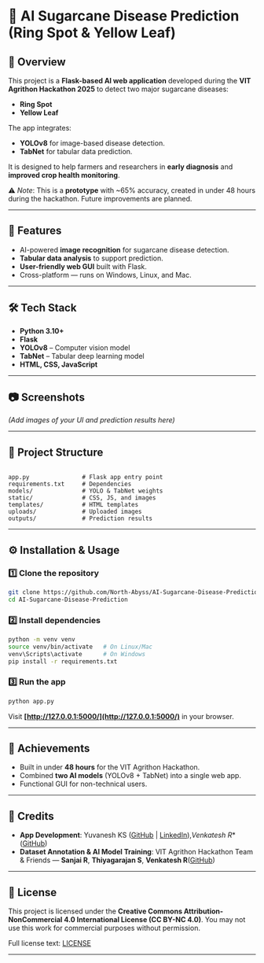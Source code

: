 
# 🌾 AI Sugarcane Disease Prediction (Ring Spot & Yellow Leaf)

## 📌 Overview
This project is a **Flask-based AI web application** developed during the **VIT Agrithon Hackathon 2025** to detect two major sugarcane diseases:

- **Ring Spot**
- **Yellow Leaf**

The app integrates:
- **YOLOv8** for image-based disease detection.
- **TabNet** for tabular data prediction.

It is designed to help farmers and researchers in **early diagnosis** and **improved crop health monitoring**.

⚠️ *Note*: This is a **prototype** with ~65% accuracy, created in under 48 hours during the hackathon. Future improvements are planned.

---

## 🚀 Features
- AI-powered **image recognition** for sugarcane disease detection.
- **Tabular data analysis** to support prediction.
- **User-friendly web GUI** built with Flask.
- Cross-platform — runs on Windows, Linux, and Mac.

---

## 🛠️ Tech Stack
- **Python 3.10+**
- **Flask**
- **YOLOv8** – Computer vision model
- **TabNet** – Tabular deep learning model
- **HTML, CSS, JavaScript**

---

## 📷 Screenshots
*(Add images of your UI and prediction results here)*

---

## 📂 Project Structure
```

app.py               # Flask app entry point
requirements.txt     # Dependencies
models/              # YOLO & TabNet weights
static/              # CSS, JS, and images
templates/           # HTML templates
uploads/             # Uploaded images
outputs/             # Prediction results

````

---

## ⚙️ Installation & Usage

### 1️⃣ Clone the repository
```bash
git clone https://github.com/North-Abyss/AI-Sugarcane-Disease-Prediction.git
cd AI-Sugarcane-Disease-Prediction
````

### 2️⃣ Install dependencies

```bash
python -m venv venv
source venv/bin/activate   # On Linux/Mac
venv\Scripts\activate      # On Windows
pip install -r requirements.txt
```

### 3️⃣ Run the app

```bash
python app.py
```

Visit **[http://127.0.0.1:5000/](http://127.0.0.1:5000/)** in your browser.

---

## 🎯 Achievements

* Built in under **48 hours** for the VIT Agrithon Hackathon.
* Combined **two AI models** (YOLOv8 + TabNet) into a single web app.
* Functional GUI for non-technical users.

---

## 🙌 Credits

* **App Development**: Yuvanesh KS ([GitHub](https://github.com/North-Abyss) | [LinkedIn](https://www.linkedin.com/in/yuvaneshks/)),*Venkatesh R**([GitHub](https://github.com/Venkatesh-107))
* **Dataset Annotation & AI Model Training**: VIT Agrithon Hackathon Team & Friends — **Sanjai R**, **Thiyagarajan S**, **Venkatesh R**([GitHub](https://github.com/Venkatesh-107))

---

## 📜 License

This project is licensed under the **Creative Commons Attribution-NonCommercial 4.0 International License (CC BY-NC 4.0)**.
You may not use this work for commercial purposes without permission.

Full license text: [LICENSE](LICENSE)

---

